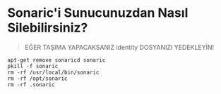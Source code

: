 # Sonaric'i Sunucunuzdan Nasıl Silebilirsiniz?

> EĞER TAŞIMA YAPACAKSANIZ identity DOSYANIZI YEDEKLEYİN!

```console
apt-get remove sonaricd sonaric
pkill -f sonaric
rm -rf /usr/local/bin/sonaric
rm -rf /opt/sonaric
rm -rf .sonaric
````
